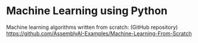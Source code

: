 # Machine Learning using Python

Machine learning algorithms written from scratch: (GitHub repository)
https://github.com/AssemblyAI-Examples/Machine-Learning-From-Scratch
